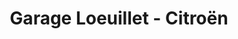 ---
title: "Garage Loeuillet - Citroën"
url: /heyrieux/garage-loeuillet-citroen/
shop: réparation de voitures
---